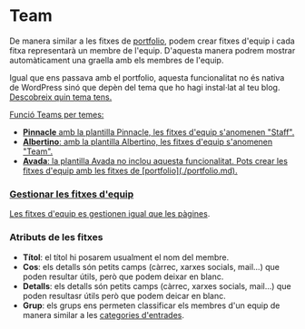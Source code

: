 # Team

<link rel="stylesheet" href="../estils.css" />

De manera similar a les fitxes de [portfolio](./portfolio.md), podem crear fitxes d'equip i cada fitxa representarà un membre de l'equip. D'aquesta manera podrem mostrar automàticament una graella amb els membres de l'equip.

<div class="hint info">
    <p>Igual que ens passava amb el portfolio, aquesta funcionalitat no és nativa de WordPress sinó que depèn del tema que ho hagi instal·lat al teu blog. <a href="../introduccio/plantilles.md#com-saber-quin-tema-utilitza-el-teu-blog">Descobreix quin tema tens.</p>
    <p>Funció Teams per temes:</p>
    <ul>
        <li><strong>Pinnacle</strong> amb la plantilla Pinnacle, les fitxes d'equip s'anomenen "Staff".</li>
        <li><strong>Albertino</strong>: amb la plantilla Albertino, les fitxes d'equip s'anomenen "Team".</li>
        <li><strong>Avada</strong>: la plantilla Avada no inclou aquesta funcionalitat. Pots crear les fitxes d'equip amb les fitxes de [portfolio](./portfolio.md).</li>
    </ul>
</div>

### Gestionar les fitxes d'equip

Les fitxes d'equip es gestionen igual que les [pàgines](./pagines.md#gestionar-les-pagines).

### Atributs de les fitxes

* **Títol**: el títol hi posarem usualment el nom del membre.
* **Cos**: els detalls són petits camps (càrrec, xarxes socials, mail...) que poden resultar útils, però que podem deixar en blanc.
* **Detalls**: els detalls són petits camps (càrrec, xarxes socials, mail...) que poden resultasr útils però que podem deicar en blanc.
* **Grup**: els grups ens permeten classificar els membres d'un equip de manera similar a les [categories d'entrades](./entrades.md#Categoria).
